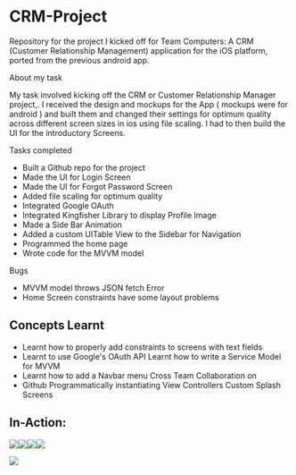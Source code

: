 # CRM-Project
Repository for the project I kicked off for Team Computers: A CRM (Customer Relationship Management) application for the iOS platform, ported from the previous android app.

About my task

My task involved kicking off the CRM or Customer Relationship Manager project,. I received the design and mockups for the App ( mockups were for android ) and built them and changed their settings for optimum quality across different screen sizes in ios using file scaling. I had to then build the UI for the introductory Screens.

Tasks completed

- Built a Github repo for the project 
- Made the UI for Login Screen 
- Made the UI for Forgot Password Screen 
- Added file scaling for optimum quality 
- Integrated Google OAuth 
- Integrated Kingfisher Library to display Profile Image 
- Made a Side Bar Animation 
- Added a custom UITable View to the Sidebar for Navigation
- Programmed the home page 
- Wrote code for the MVVM model

Bugs

- MVVM model throws JSON fetch Error 
- Home Screen constraints have some layout problems

## Concepts Learnt

 - Learnt how to properly add constraints to screens with text fields 
 -  Learnt to use Google's OAuth API Learnt how to write a Service Model
   for MVVM  
   - Learnt how to add a Navbar menu Cross Team Collaboration on
   - Github  Programmatically instantiating View Controllers Custom Splash
   Screens

## In-Action:

    
  
  
![](https://lh5.googleusercontent.com/y7098VEuBDcumrWs9crij_7UJquQkIXDuQpBWXW86Lq-hKBg2_-7jhzLI1iXCmi-Qyg0U2d_44VOaEdZUa_v8B15HZoSHjC0Huvx8AJ2hxETkLnE2olu5nydiDfKuqvbyxbpQaQfwdij7gqDSG9faJ1ez-6OgILcXuw4rLah-jWaEAquW349GwSXmA)![](https://lh3.googleusercontent.com/RkwEXk0mZwwX9DM6hkgITFmBN82H-5GmA6LA44zG5LPNe6SO0_3Rd3lpPq82_RZFS82cXEFiMAA3VqowT5DXxbjBwyZYlEHN5YjElzKvzIxlisl-vlxPPrYsXy8spEYkgXm-JTAp21X3mW4CM_drW1gjsgm9yEzjAix03ZfjUGoigkQiA7nlEoNNMA)![](https://lh6.googleusercontent.com/_YSWG2Po9lJTFKwCkd4Nw3-jK2nKw8a5GGnssqv_M3iT22xifU69LbkJ4XuM-vxiJCkRzKT2wHyWCqdXgFgR3mwWDKeNTuPyW0bhRw6KnBtBcv7Ki_frxHnZ3PZsakA2R31ttO6NvkvHhnE_8VzyESS0TJMPi7qGK5f-5RWGG2tfcIU9DJI-csq3NA)![](https://lh4.googleusercontent.com/s59hkEdVfYZbidlPPtOAdyFCcozJdxYR2ZcLE6emUK26APKhrLZmeqYp7erQjmYkk6j6e-rVGpcsFD7cYkTQY_lI5VC5nVBD_owuZO5q5g6ylET50hE8_trIYGiG3AeqtBKvH4n3waxIlQ5ZNnU5DzjvC5w6xbtKRd0HWsWV85h1Fy0M1blnKIURRQ)

![](https://lh4.googleusercontent.com/dZ_bFKwqDylaYjGGVQ-23MoOu6aYJjiEInzolHUp8TUpnHQ4Yn8S0MR2aL0dSG4810EM1jNyHUMX5x9MdDTKbzt4FnvXBueY0ha5NgYUVvGnVgqneMGMhJHCIllMCwsahVWOUG61KqfKK83J6R5yxN2374I7Q7H95cWdWVc1qtx0B6xt3WqykWe8Jg)
